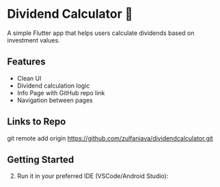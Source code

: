 # Dividend Calculator 📱

A simple Flutter app that helps users calculate dividends based on investment values.

## Features
- Clean UI
- Dividend calculation logic
- Info Page with GitHub repo link
- Navigation between pages

## Links to Repo
git remote add origin https://github.com/zulfanjava/dividendcalculator.git

## Getting Started
2. Run it in your preferred IDE (VSCode/Android Studio):
